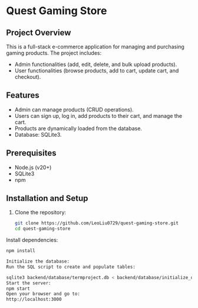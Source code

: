 # Quest Gaming Store

## Project Overview
This is a full-stack e-commerce application for managing and purchasing gaming products. The project includes:
- Admin functionalities (add, edit, delete, and bulk upload products).
- User functionalities (browse products, add to cart, update cart, and checkout).

## Features
- Admin can manage products (CRUD operations).
- Users can sign up, log in, add products to their cart, and manage the cart.
- Products are dynamically loaded from the database.
- Database: SQLite3.

## Prerequisites
- Node.js (v20+)
- SQLite3
- npm

## Installation and Setup
1. Clone the repository:
   ```bash
   git clone https://github.com/LeoLiu0729/quest-gaming-store.git
   cd quest-gaming-store


Install dependencies:
```bash
npm install

Initialize the database:
Run the SQL script to create and populate tables:

sqlite3 backend/database/termproject.db < backend/database/initialize_database.sql
Start the server:
npm start
Open your browser and go to:
http://localhost:3000
